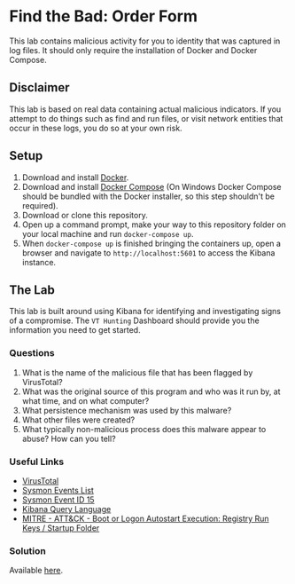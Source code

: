 # Find the Bad: Order Form
This lab contains malicious activity for you to identity that was captured in log files. It should only require the installation of Docker and Docker Compose. 

## Disclaimer
This lab is based on real data containing actual malicious indicators. If you attempt to do things such as find and run files, or visit network entities that occur in these logs, you do so at your own risk.

## Setup
1) Download and install [Docker](https://www.docker.com/get-started).
2) Download and install [Docker Compose](https://docs.docker.com/compose/install/) (On Windows Docker Compose should be bundled with the Docker installer, so this step shouldn't be required).
3) Download or clone this repository.
4) Open up a command prompt, make your way to this repository folder on your local machine and run `docker-compose up`.
5) When `docker-compose up` is finished bringing the containers up, open a browser and navigate to `http://localhost:5601` to access the Kibana instance.

## The Lab
This lab is built around using Kibana for identifying and investigating signs of a compromise. The `VT Hunting` Dashboard should provide you the information you need to get started.

### Questions
1) What is the name of the malicious file that has been flagged by VirusTotal?
2) What was the original source of this program and who was it run by, at what time, and on what computer?
3) What persistence mechanism was used by this malware?
4) What other files were created?
5) What typically non-malicious process does this malware appear to abuse? How can you tell?

### Useful Links
- [VirusTotal](https://www.virustotal.com/gui/home/upload)
- [Sysmon Events List](https://docs.microsoft.com/en-ca/sysinternals/downloads/sysmon#events)
- [Sysmon Event ID 15](https://docs.microsoft.com/en-us/sysinternals/downloads/sysmon#event-id-15-filecreatestreamhash)
- [Kibana Query Language](https://www.elastic.co/guide/en/kibana/current/kuery-query.html)
- [MITRE - ATT&CK - Boot or Logon Autostart Execution: Registry Run Keys / Startup Folder](https://attack.mitre.org/techniques/T1547/001/)

### Solution
Available [here](https://findthebad.com/order-form/).